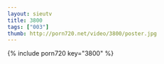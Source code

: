 ```yaml
--- 
layout: sieutv
title: 3800
tags: ["003"]
thumb: http://porn720.net/video/3800/poster.jpg
---
```

{% include porn720 key="3800" %} 
